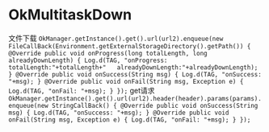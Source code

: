 # OkMultitaskDown
文件下载
``
OkManager.getInstance().get().url(url2).enqueue(new FileCallBack(Environment.getExternalStorageDirectory().getPath()) {
            @Override
            public void onProgress(long totalLength, long alreadyDownLength) {
                Log.d(TAG, "onProgress: totalLength:"+totalLength+"   alreadyDownLength:"+alreadyDownLength);
            }
            @Override
            public void onSuccess(String msg) {
                Log.d(TAG, "onSuccess: "+msg);
            }
            @Override
            public void onFail(String msg, Exception e) {
                Log.d(TAG, "onFail: "+msg);
            }
        });
``
get请求
``
OkManager.getInstance().get().url(url2).header(header).params(params).enqueue(new StringCallBack() {
           @Override
           public void onSuccess(String msg) {
               Log.d(TAG, "onSuccess: "+msg);
           }
           @Override
           public void onFail(String msg, Exception e) {
               Log.d(TAG, "onFail: "+msg);
           }
       });
``